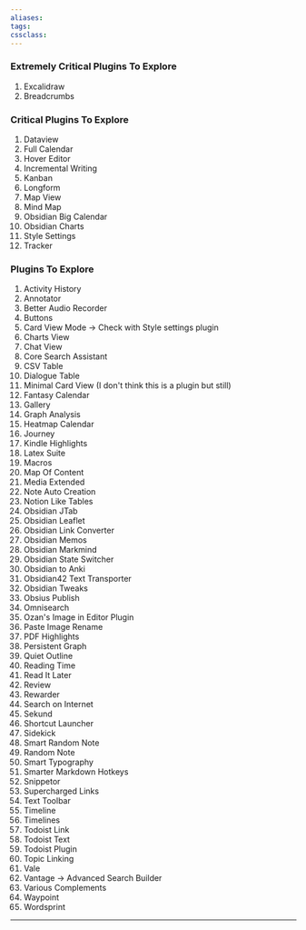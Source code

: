 ```yaml
---
aliases:
tags: 
cssclass:
---
```


### Extremely Critical Plugins To Explore
1. Excalidraw
2. Breadcrumbs

### Critical Plugins To Explore 
1. Dataview
2. Full Calendar
3. Hover Editor
4. Incremental Writing
5. Kanban
6. Longform
7. Map View
8. Mind Map
9. Obsidian Big Calendar
10. Obsidian Charts
11. Style Settings
12. Tracker

### Plugins To Explore
1. Activity History
2. Annotator
3. Better Audio Recorder
4. Buttons
5. Card View Mode → Check with Style settings plugin
6. Charts View
7. Chat View
8. Core Search Assistant
9. CSV Table 
10. Dialogue Table
11. Minimal Card View (I don't think this is a plugin but still)
12. Fantasy Calendar 
13. Gallery
14. Graph Analysis
15. Heatmap Calendar
16. Journey
17. Kindle Highlights
18. Latex Suite
19. Macros
20. Map Of Content
21. Media Extended
22. Note Auto Creation
23. Notion Like Tables
24. Obsidian JTab
25. Obsidian Leaflet
26. Obsidian Link Converter
27. Obsidian Memos
28. Obsidian Markmind
29. Obsidian State Switcher
30. Obsidian to Anki
31. Obsidian42 Text Transporter
32. Obsidian Tweaks
33. Obsius Publish
34. Omnisearch
35. Ozan's Image in Editor Plugin
36. Paste Image Rename
37. PDF Highlights
38. Persistent Graph
39. Quiet Outline 
40. Reading Time
41. Read It Later
42. Review
43. Rewarder
44. Search on Internet
45. Sekund
46. Shortcut Launcher
47. Sidekick
48. Smart Random Note
49. Random Note
50. Smart Typography
51. Smarter Markdown Hotkeys
52. Snippetor
53. Supercharged Links
54. Text Toolbar
55. Timeline
56. Timelines
57. Todoist Link
58. Todoist Text
59. Todoist Plugin
60. Topic Linking
61. Vale
62. Vantage → Advanced Search Builder
63. Various Complements
64. Waypoint
65. Wordsprint

---

